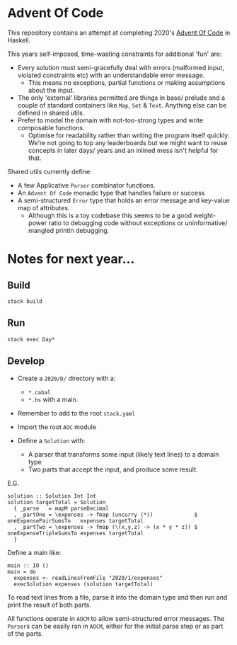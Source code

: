 # Advent Of Code

This repository contains an attempt at completing 2020's [Advent Of Code](https://adventofcode.com) in Haskell.

This years self-imposed, time-wasting constraints for additional 'fun' are:
- Every solution must semi-gracefully deal with errors (malformed input, violated constraints etc) with an understandable error message.
  - This means no exceptions, partial functions or making assumptions about the input.
- The only 'external' libraries permitted are things in base/ prelude and a couple of standard containers like `Map`, `Set` & `Text`. Anything else can be defined in shared utils.
- Prefer to model the domain with not-too-strong types and write composable functions.
  - Optimise for readability rather than writing the program itself quickly. We're not going to top any leaderboards but we might want to reuse concepts in later days/ years and an inlined mess isn't helpful for that.

Shared utils currently define:
- A few Applicative `Parser` combinator functions.
- An `Advent Of Code` monadic type that handles failure or success
- A semi-structured `Error` type that holds an error message and key-value map of attributes.
  - Although this is a toy codebase this seems to be a good weight-power ratio to debugging code without exceptions or uninformative/ mangled println debugging.

# Notes for next year...
## Build

```
stack build
```

## Run

```
stack exec Day*
```

## Develop

- Create a `2020/D/` directory with a:
  - `*.cabal`
  - `*.hs` with a main.
- Remember to add to the root `stack.yaml`

- Import the root `AOC` module
- Define a `Solution` with:
  - A parser that transforms some input (likely text lines) to a domain type
  - Two parts that accept the input, and produce some result.

E.G.
```
solution :: Solution Int Int
solution targetTotal = Solution
  { _parse   = mapM parseDecimal
  , _partOne = \expenses -> fmap (uncurry (*))             $ oneExpensePairSumsTo   expenses targetTotal
  , _partTwo = \expenses -> fmap (\(x,y,z) -> (x * y * z)) $ oneExpenseTripleSumsTo expenses targetTotal
  }
```

Define a main like:
```
main :: IO ()
main = do
  expenses <- readLinesFromFile "2020/1/expenses"
  execSolution expenses (solution targetTotal)
```
To read text lines from a file, parse it into the domain type and then run and print the result of both parts.

All functions operate in `AOCM` to allow semi-structured error messages. The `Parser`s can be easily ran in `AOCM`, either for the initial parse step or as part of the parts.

